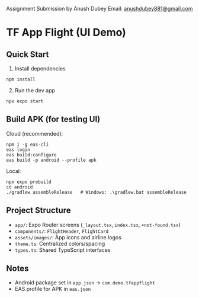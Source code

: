Assignment Submission by Anush Dubey
Email: anushdubey881@gmail.com

# TF App Flight (UI Demo)

## Quick Start
1) Install dependencies
```
npm install
```
2) Run the dev app
```
npx expo start
```

## Build APK (for testing UI)
Cloud (recommended):
```
npm i -g eas-cli
eas login
eas build:configure
eas build -p android --profile apk
```
Local:
```
npx expo prebuild
cd android
./gradlew assembleRelease   # Windows: .\gradlew.bat assembleRelease
```

## Project Structure
- `app/`: Expo Router screens (`_layout.tsx`, `index.tsx`, `+not-found.tsx`)
- `components/`: `FlightHeader`, `FlightCard`
- `assets/images/`: App icons and airline logos
- `theme.ts`: Centralized colors/spacing
- `types.ts`: Shared TypeScript interfaces

## Notes
- Android package set in `app.json` → `com.demo.tfappflight`
- EAS profile for APK in `eas.json`
